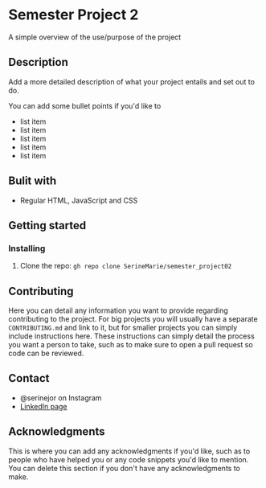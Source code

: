 # Semester Project 2

A simple overview of the use/purpose of the project

## Description

Add a more detailed description of what your project entails and set out to do.

You can add some bullet points if you'd like to

- list item
- list item
- list item
- list item
- list item

## Bulit with

- Regular HTML, JavaScript and CSS

## Getting started

### Installing

1. Clone the repo:
   `gh repo clone SerineMarie/semester_project02`

## Contributing

Here you can detail any information you want to provide regarding contributing to the project. For big projects you will usually have a separate `CONTRIBUTING.md` and link to it, but for smaller projects you can simply include instructions here. These instructions can simply detail the process you want a person to take, such as to make sure to open a pull request so code can be reviewed.

## Contact

- @serinejor on Instagram
- [LinkedIn page](https://www.linkedin.com/in/serine-jorgensen-0742581b5/)

## Acknowledgments

This is where you can add any acknowledgments if you'd like, such as to people who have helped you or any code snippets you'd like to mention. You can delete this section if you don't have any acknowledgments to make.
